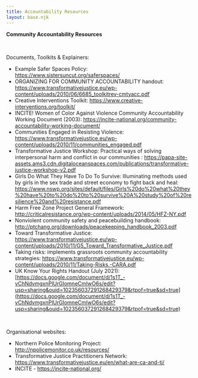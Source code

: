 ```yaml
---
title: Accountability Resources
layout: base.njk
---
```

**Community Accountability Resources**

 

Documents, Toolkits & Explainers:

* Example Safer Spaces Policy: <https://www.sistersuncut.org/saferspaces/>
* ORGANIZING FOR COMMUNITY ACCOUNTABILITY handout: <https://www.transformativejustice.eu/wp-content/uploads/2010/06/6685_toolkitrev-cmtyacc.pdf>
* Creative Interventions Toolkit: <https://www.creative-interventions.org/toolkit/>
* INCITE! Women of Color Against Violence Community Accountability Working Document (2003): <https://incite-national.org/community-accountability-working-document/>
* Communities Engaged in Resisting Violence: <https://www.transformativejustice.eu/wp-content/uploads/2010/11/communities_engaged.pdf>
* Transformative Justice Workshop: Practical ways of solving interpersonal harm and conflict in our communities : <https://papa-site-assets.ams3.cdn.digitaloceanspaces.com/publications/transformative-justice-workshop-v2.pdf>
* Girls Do What They Have To Do To Survive: Illuminating methods used by girls in the sex trade and street economy to fight back and heal: <https://www.nswp.org/sites/default/files/Girls%20do%20what%20they%20have%20to%20do%20to%20survive%20A%20study%20of%20resilience%20and%20resistance.pdf>
* Harm Free Zone Project General Framework: <http://criticalresistance.org/wp-content/uploads/2014/05/HFZ-NY.pdf>
* Nonviolent community safety and peacebuilding handbook: <http://ptchang.org/downloads/peacekeeping_handbook_2003.pdf>
* Toward Transformative Justice: <https://www.transformativejustice.eu/wp-content/uploads/2010/11/G5_Toward_Transformative_Justice.pdf>
* Taking risks: implements grassroots community accountability strategies: <https://www.transformativejustice.eu/wp-content/uploads/2010/11/Taking-Risks.-CARA.pdf>
* UK Know Your Rights Handout (July 2021): [https://docs.google.com/document/d/1s1T_-vChNdvmgxnPlUrGIomneCmIwO6s/edit?usp=sharing&ouid=102356037291268429379&rtpof=true&sd=true](https://docs.google.com/document/d/1s1T_-vChNdvmgxnPlUrGIomneCmIwO6s/edit?usp=sharing&ouid=102356037291268429379&rtpof=true&sd=true)

 

Organisational websites:

* Northern Police Monitoring Project: <http://npolicemonitor.co.uk/resources/>
* Transformative Justice Practitioners Network: <https://www.transformativejustice.eu/en/what-are-ca-and-tj/>
* INCITE - <https://incite-national.org/>